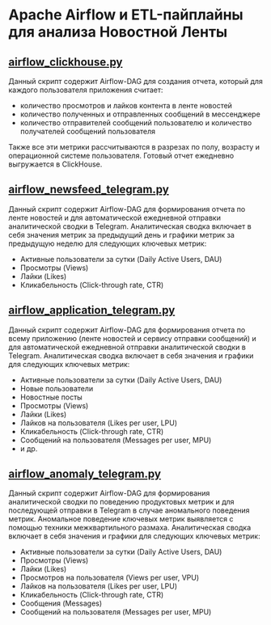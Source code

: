 # Apache Airflow и ETL-пайплайны для анализа Новостной Ленты



## [airflow_clickhouse.py](airflow_clickhouse.py)
Данный скрипт содержит Airflow-DAG для создания отчета,
который для каждого пользователя приложения считает:
* количество просмотров и лайков контента в ленте новостей
* количество полученных и отправленных сообщений в мессенджере
* количество отправителей сообщений пользователю и количество получателей сообщений пользователя

Также все эти метрики рассчитываются в разрезах по полу, возрасту и операционной системе пользователя.
Готовый отчет ежедневно выгружается в ClickHouse.



## [airflow_newsfeed_telegram.py](airflow_newsfeed_telegram.py)
Данный скрипт содержит Airflow-DAG
для формирования отчета по ленте новостей
и для автоматической ежедневной отправки аналитической сводки в Telegram.
Аналитическая сводка включает в себя
значения метрик за предыдущий день
и графики метрик за предыдущую неделю
для следующих ключевых метрик:
* Активные пользователи за сутки (Daily Active Users, DAU)
* Просмотры (Views)
* Лайки (Likes)
* Кликабельность (Click-through rate, CTR)



## [airflow_application_telegram.py](airflow_application_telegram.py)
Данный скрипт содержит Airflow-DAG
для формирования отчета по всему приложению (ленте новостей и сервису отправки сообщений)
и для автоматической ежедневной отправки аналитической сводки в Telegram.
Аналитическая сводка включает в себя значения и графики для следующих ключевых метрик:
* Активные пользователи за сутки (Daily Active Users, DAU)
* Новые пользователи
* Новостные посты
* Просмотры (Views)
* Лайки (Likes)
* Лайков на пользователя (Likes per user, LPU)
* Кликабельность (Click-through rate, CTR)
* Сообщений на пользователя (Messages per user, MPU)
* и др.



## [airflow_anomaly_telegram.py](airflow_anomaly_telegram.py)
Данный скрипт содержит Airflow-DAG
для формирования аналитической сводки по поведению продуктовых метрик
и для последующей отправки в Telegram
в случае аномального поведения метрик.
Аномальное поведение ключевых метрик выявляется с помощью техники межквартильного размаха.
Аналитическая сводка включает в себя значения и графики для следующих ключевых метрик:
* Активные пользователи за сутки (Daily Active Users, DAU)
* Просмотры (Views)
* Лайки (Likes)
* Просмотров на пользователя (Views per user, VPU)
* Лайков на пользователя (Likes per user, LPU)
* Кликабельность (Click-through rate, CTR)
* Сообщения (Messages)
* Сообщений на пользователя (Messages per user, MPU)


